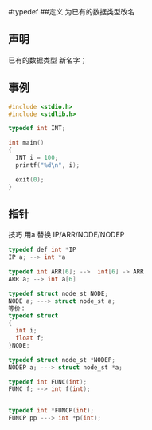 #typedef
##定义
为已有的数据类型改名
## 声明
已有的数据类型  新名字；
## 事例
```c
#include <stdio.h>
#include <stdlib.h>

typedef int INT;

int main()
{
  INT i = 100;
  printf("%d\n", i);

  exit(0);
}
```
## 指针
技巧  用a 替换 IP/ARR/NODE/NODEP
```c
typedef def int *IP 
IP a; --> int *a

typedef int ARR[6]; -->  int[6] -> ARR
ARR a; --> int a[6]

typedef struct node_st NODE;
NODE a; ---> struct node_st a;
等价：
typedef struct
{
  int i;
  float f;
}NODE;

typedef struct node_st *NODEP;
NODEP a; ---> struct node_st *a;

typedef int FUNC(int);
FUNC f; --> int f(int);


typedef int *FUNCP(int);
FUNCP pp ---> int *p(int);
```

